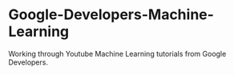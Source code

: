 # Google-Developers-Machine-Learning

Working through Youtube Machine Learning tutorials from Google Developers.
